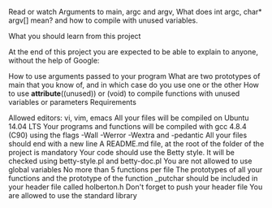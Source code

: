 Read or watch Arguments to main, argc and argv, What does int argc, char* argv[]
 mean? and how to compile with unused variables.

What you should learn from this project

At the end of this project you are expected to be able to explain to anyone,
 without the help of Google:

How to use arguments passed to your program
What are two prototypes of main that you know of, and in which case do you use
 one or the other
How to use __attribute__((unused)) or (void) to compile functions with unused
 variables or parameters
Requirements

Allowed editors: vi, vim, emacs
All your files will be compiled on Ubuntu 14.04 LTS
Your programs and functions will be compiled with gcc 4.8.4 (C90) using the
 flags -Wall -Werror -Wextra and -pedantic
All your files should end with a new line
A README.md file, at the root of the folder of the project is mandatory
Your code should use the Betty style. It will be checked using betty-style.pl
 and betty-doc.pl
You are not allowed to use global variables
No more than 5 functions per file
The prototypes of all your functions and the prototype of the function _putchar
 should be included in your header file called holberton.h
Don't forget to push your header file
You are allowed to use the standard library